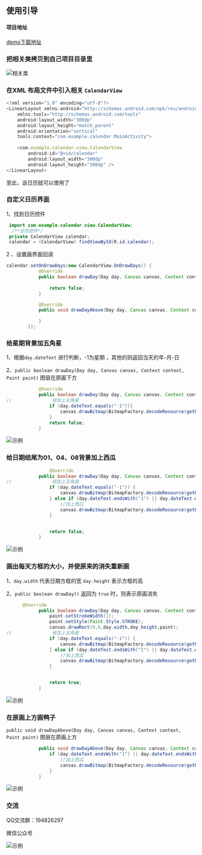 ## 使用引导

#### 项目地址

[demo下载地址](https://github.com/xuanxuandaoren/CalendarView)

### 把相关类拷贝到自己项目目录里
![相关类](./image/1.png)

### 在XML 布局文件中引入相关 `CalendarView`

```javascript
<?xml version="1.0" encoding="utf-8"?>
<LinearLayout xmlns:android="http://schemas.android.com/apk/res/android"
    xmlns:tools="http://schemas.android.com/tools"
    android:layout_width="300dp"
    android:layout_height="match_parent"
    android:orientation="vertical"
    tools:context="com.example.calendar.MainActivity">
    
    <com.example.calendar.view.CalendarView
        android:id="@+id/calendar"
        android:layout_width="300dp"
        android:layout_height="300dp" />
</LinearLayout>
```

至此，该日历就可以使用了

### 自定义日历界面

1、找到日历控件

```java
 import com.example.calendar.view.CalendarView;
  /**日历控件*/
 private CalendarView calendar;
 calendar = (CalendarView) findViewById(R.id.calendar);
```

2 、设置画界面回调

```java
calendar.setOnDrawDays(new CalendarView.OnDrawDays() {
            @Override
            public boolean drawDay(Day day, Canvas canvas, Context context, Paint paint) {
                
                return false;
            }

            @Override
            public void drawDayAbove(Day day, Canvas canvas, Context context, Paint paint) {

            }
        });
```

### 给星期背景加五角星

1、根据`day.dateText` 进行判断，-1为星期 ，其他的则返回当天的年-月-日

2、`public boolean drawDay(Day day, Canvas canvas, Context context, Paint paint)` 图层在原画下方

```java
            @Override
            public boolean drawDay(Day day, Canvas canvas, Context context, Paint paint) {
//               给加上五角星
                if (day.dateText.equals("-1")){
                    canvas.drawBitmap(BitmapFactory.decodeResource(getResources(),R.mipmap.wujiaoxing),20,20,paint);
                }
                return false;
            }
```

![示例](./image/2.png)

### 给日期结尾为01、04、08背景加上西瓜

```java
                @Override
            public boolean drawDay(Day day, Canvas canvas, Context context, Paint paint) {
//               给加上五角星
                if (day.dateText.equals("-1")) {
                    canvas.drawBitmap(BitmapFactory.decodeResource(getResources(), R.mipmap.wujiaoxing), 20, 20, paint);
                } else if (day.dateText.endsWith("1") || day.dateText.endsWith("4") || day.dateText.endsWith("8")) {
                    //加上西瓜
                    canvas.drawBitmap(BitmapFactory.decodeResource(getResources(), R.mipmap.xigua), 20, 20, paint);
                }


                return false;
            }
```

![示例](./image/3.png)

### 画出每天方框的大小，并使原来的消失重新画

1、`day.width` 代表日期方框的宽 `day.height` 表示方框的高

2、`public boolean drawDay()` 返回为 `true` 时，则表示原画消失

```java
      @Override
            public boolean drawDay(Day day, Canvas canvas, Context context, Paint paint) {
                paint.setStrokeWidth(1);
                paint.setStyle(Paint.Style.STROKE);
                canvas.drawRect(0,0,day.width,day.height,paint);
//               给加上五角星
                if (day.dateText.equals("-1")) {
                    canvas.drawBitmap(BitmapFactory.decodeResource(getResources(), R.mipmap.wujiaoxing), 20, 20, paint);
                } else if (day.dateText.endsWith("1") || day.dateText.endsWith("4") || day.dateText.endsWith("8")) {
                    //加上西瓜
                    canvas.drawBitmap(BitmapFactory.decodeResource(getResources(), R.mipmap.xigua), 20, 20, paint);
                }


                return true;
            }
```

![示例](./image/4.png)

### 在原画上方画鸭子

`public void drawDayAbove(Day day, Canvas canvas, Context context, Paint paint)` 图层在原画上方

```java
            public void drawDayAbove(Day day, Canvas canvas, Context context, Paint paint) {
                if (day.dateText.endsWith("1") || day.dateText.endsWith("4") || day.dateText.endsWith("8")) {
                    //加上西瓜
                    canvas.drawBitmap(BitmapFactory.decodeResource(getResources(), R.mipmap.yazi), 20, 20, paint);
                }
            }
```

![示例](./image/5.png)

### 交流

QQ交流群：194826297

微信公众号

![示例](./image/8.jpg) 
